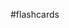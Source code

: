 #flashcards

       
        
          
       
     
        
      
        
        
       
        
        
     
      
        
       
        
        
     
        
      
     
      
        
      
    
     
        
         
    
        
      
       
         
     
         
      
       
        
      
       
       
         
      
        
         
       
     
          
       
        
          
        
          
        
      
        
        
        
        
     
        
        
          
       
           
